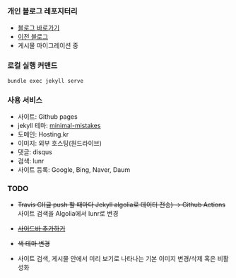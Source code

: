 ### 개인 블로그 레포지터리
- [블로그 바로가기](https://luciddevlog.kr)
- [이전 블로그](https://dearmysolitude.tistory.com/)
- 게시물 마이그레이션 중

### 로컬 실행 커맨드

```
bundle exec jekyll serve
```

### 사용 서비스
- 사이트: Github pages
- jekyll 테마: [minimal-mistakes](https://mmistakes.github.io/minimal-mistakes/)
- 도메인: Hosting.kr
- 이미지: 외부 호스팅(원드라이브)
- 댓글: disqus
- 검색: lunr
- 사이트 등록: Google, Bing, Naver, Daum

### TODO
- ~~Travis CI(글 push 할 때마다 Jekyll algolia로 데이터 전송) → Github Actions~~ 사이트 검색을 Algolia에서 lunr로 변경

- ~~[사이드바 추가하기](https://enidanny.github.io/github%20blog/github-sidebar/)~~

- ~~색 테마 변경~~

- 사이트 검색, 게시물 안에서 미리 보기로 나타나는 기본 이미지 변경/삭제 혹은 비활성화